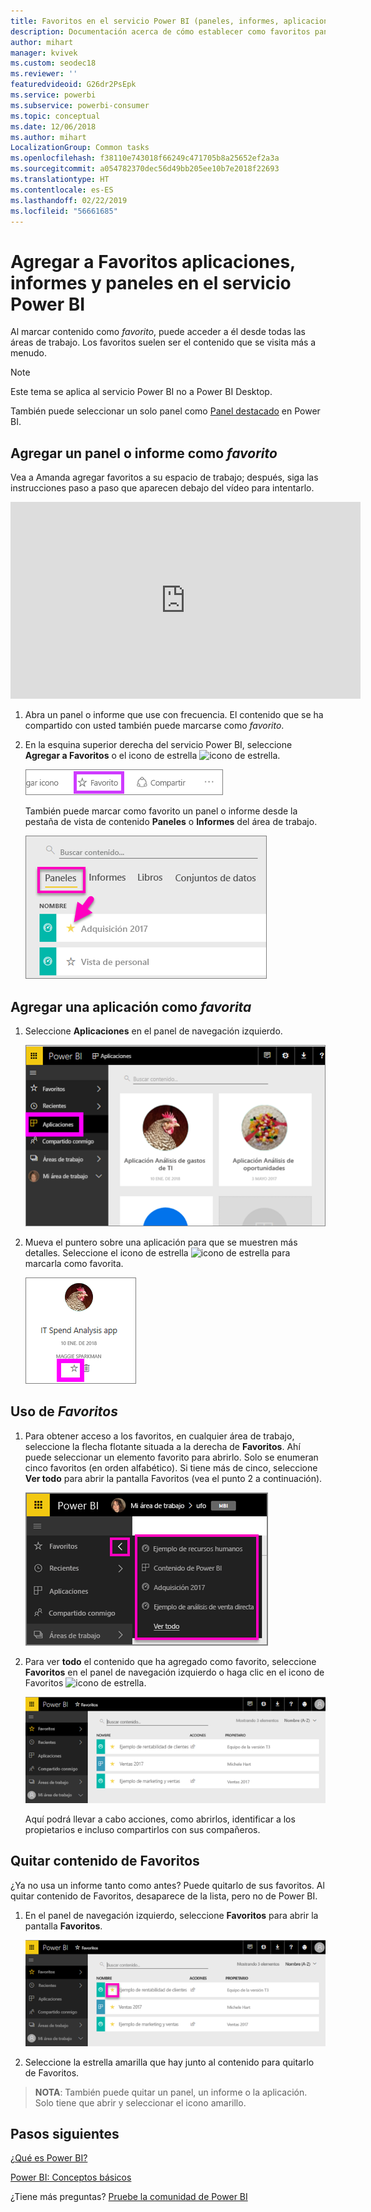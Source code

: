 ```yaml
---
title: Favoritos en el servicio Power BI (paneles, informes, aplicaciones)
description: Documentación acerca de cómo establecer como favoritos paneles, informes y aplicaciones en el servicio Power BI
author: mihart
manager: kvivek
ms.custom: seodec18
ms.reviewer: ''
featuredvideoid: G26dr2PsEpk
ms.service: powerbi
ms.subservice: powerbi-consumer
ms.topic: conceptual
ms.date: 12/06/2018
ms.author: mihart
LocalizationGroup: Common tasks
ms.openlocfilehash: f38110e743018f66249c471705b8a25652ef2a3a
ms.sourcegitcommit: a054782370dec56d49bb205ee10b7e2018f22693
ms.translationtype: HT
ms.contentlocale: es-ES
ms.lasthandoff: 02/22/2019
ms.locfileid: "56661685"
---
```

# <a name="favorite-dashboards-reports-and-apps-in-power-bi-service"></a>Agregar a Favoritos aplicaciones, informes y paneles en el servicio Power BI
Al marcar contenido como *favorito*, puede acceder a él desde todas las áreas de trabajo.  Los favoritos suelen ser el contenido que se visita más a menudo.

> [!NOTE]
> Este tema se aplica al servicio Power BI no a Power BI Desktop.
> 
> 

También puede seleccionar un solo panel como [Panel destacado](end-user-featured.md) en Power BI.

## <a name="add-a-dashboard-or-report-as-a-favorite"></a>Agregar un panel o informe como *favorito*
Vea a Amanda agregar favoritos a su espacio de trabajo; después, siga las instrucciones paso a paso que aparecen debajo del vídeo para intentarlo.

<iframe width="560" height="315" src="https://www.youtube.com/embed/G26dr2PsEpk" frameborder="0" allowfullscreen></iframe>


1. Abra un panel o informe que use con frecuencia. El contenido que se ha compartido con usted también puede marcarse como *favorito*.
2. En la esquina superior derecha del servicio Power BI, seleccione **Agregar a Favoritos** o el icono de estrella ![icono de estrella](./media/end-user-favorite/power-bi-favorite-icon.png).
   
   ![Icono de favorito](./media/end-user-favorite/powerbi-dashboard-favorite.png)
   
   También puede marcar como favorito un panel o informe desde la pestaña de vista de contenido **Paneles** o **Informes** del área de trabajo.
   
   ![Pestaña Paneles con estrella amarilla](./media/end-user-favorite/power-bi-dashboard-favorite.png)

## <a name="add-an-app-as-a-favorite"></a>Agregar una aplicación como *favorita*

1. Seleccione **Aplicaciones** en el panel de navegación izquierdo.

   ![panel](./media/end-user-favorite/power-bi-favorite-apps.png)

2. Mueva el puntero sobre una aplicación para que se muestren más detalles.  Seleccione el icono de estrella ![icono de estrella](./media/end-user-favorite/power-bi-favorite-icon.png)  para marcarla como favorita.
   
   ![Puntero sobre una aplicación](./media/end-user-favorite/power-bi-favorite-app.png)

## <a name="working-with-favorites"></a>Uso de *Favoritos*
1. Para obtener acceso a los favoritos, en cualquier área de trabajo, seleccione la flecha flotante situada a la derecha de **Favoritos**.  Ahí puede seleccionar un elemento favorito para abrirlo. Solo se enumeran cinco favoritos (en orden alfabético). Si tiene más de cinco, seleccione **Ver todo** para abrir la pantalla Favoritos (vea el punto 2 a continuación). 
   
   ![Ventana flotante de favoritos](./media/end-user-favorite/power-bi-favorite-flyout-new.png)
2. Para ver **todo** el contenido que ha agregado como favorito, seleccione **Favoritos** en el panel de navegación izquierdo o haga clic en el icono de Favoritos ![icono de estrella](./media/end-user-favorite/power-bi-favorites-icon.png).  
   
    ![Ventana Agregar a Favoritos](./media/end-user-favorite/power-bi-favorites-screen.png)
   
   Aquí podrá llevar a cabo acciones, como abrirlos, identificar a los propietarios e incluso compartirlos con sus compañeros.

## <a name="unfavorite-content"></a>Quitar contenido de Favoritos
¿Ya no usa un informe tanto como antes?  Puede quitarlo de sus favoritos. Al quitar contenido de Favoritos, desaparece de la lista, pero no de Power BI.

1. En el panel de navegación izquierdo, seleccione **Favoritos** para abrir la pantalla **Favoritos**.
   
   ![Pantalla Favoritos](./media/end-user-favorite/power-bi-unfavorites-screen.png)
2. Seleccione la estrella amarilla que hay junto al contenido para quitarlo de Favoritos.

> **NOTA**: También puede quitar un panel, un informe o la aplicación. Solo tiene que abrir y seleccionar el icono amarillo.   
> 
> 

## <a name="next-steps"></a>Pasos siguientes
[¿Qué es Power BI?](../power-bi-overview.md)

[Power BI: Conceptos básicos](end-user-basic-concepts.md)

¿Tiene más preguntas? [Pruebe la comunidad de Power BI](http://community.powerbi.com/)

